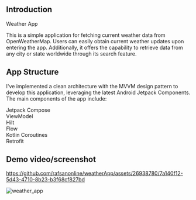 ## Introduction
Weather App

This is a simple application for fetching current weather data from OpenWeatherMap. Users can easily obtain current weather updates upon entering the app. Additionally, it offers the capability to retrieve data from any city or state worldwide through its search feature.

## App Structure
I've implemented a clean architecture with the MVVM design pattern to develop this application, leveraging the latest Android Jetpack Components. The main components of the app include:

Jetpack Compose  
ViewModel  
Hilt  
Flow  
Kotlin Coroutines  
Retrofit  

## Demo video/screenshot


https://github.com/rafsanonline/weatherApp/assets/26938780/7a140f12-5d43-4710-8b23-b3f68cf827bd


![weather_app](https://github.com/rafsanonline/weatherApp/assets/26938780/61d8b57e-1ad3-4f45-af35-5a7e0bf3d350)



